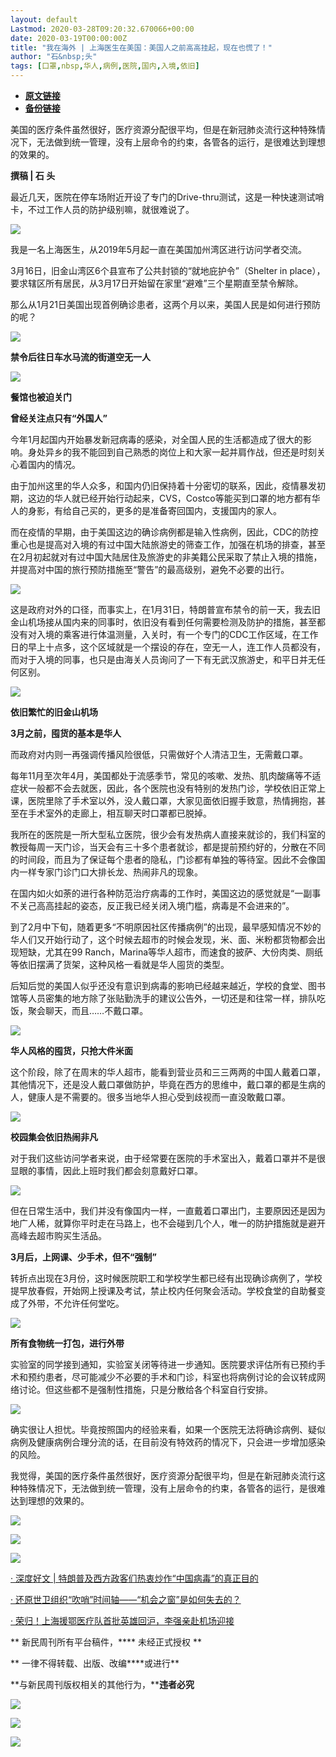 ```yaml
---
layout: default
Lastmod: 2020-03-28T09:20:32.670066+00:00
date: 2020-03-19T00:00:00Z
title: "我在海外 | 上海医生在美国：美国人之前高高挂起，现在也慌了！"
author: "石&nbsp;头"
tags: [口罩,nbsp,华人,病例,医院,国内,入境,依旧]
---
```


* [**原文链接**](https://mp.weixin.qq.com/s/o9um9xAolWpIdFwseu1oyA)
* [**备份链接**](http://archive.ph/0ZhZW)


  

  

  

  

美国的医疗条件虽然很好，医疗资源分配很平均，但是在新冠肺炎流行这种特殊情况下，无法做到统一管理，没有上层命令的约束，各管各的运行，是很难达到理想的效果的。

  

  

  

  

**撰稿 | 石 头**  

最近几天，医院在停车场附近开设了专门的Drive-thru测试，这是一种快速测试哨卡，不过工作人员的防护级别嘛，就很难说了。

![](/images/post/834950c8d81deac4c26c48555ab6d8cd.jpg)

我是一名上海医生，从2019年5月起一直在美国加州湾区进行访问学者交流。

3月16日，旧金山湾区6个县宣布了公共封锁的“就地庇护令”（Shelter in place），要求辖区所有居民，从3月17日开始留在家里“避难”三个星期直至禁令解除。

那么从1月21日美国出现首例确诊患者，这两个月以来，美国人民是如何进行预防的呢？

![](/images/post/f561660471ea14a20b06de2c5381b76a.jpg)

**禁令后往日车水马流的街道空无一人**

![](/images/post/ec043bf195b500d8f0ac8d7499f9cbe1.jpg)

**餐馆也被迫关门**

**曾经关注点只有“外国人”**

今年1月起国内开始暴发新冠病毒的感染，对全国人民的生活都造成了很大的影响。身处异乡的我不能回到自己熟悉的岗位上和大家一起并肩作战，但还是时刻关心着国内的情况。

由于加州这里的华人众多，和国内仍旧保持着十分密切的联系，因此，疫情暴发初期，这边的华人就已经开始行动起来，CVS，Costco等能买到口罩的地方都有华人的身影，有给自己买的，更多的是准备寄回国内，支援国内的家人。

而在疫情的早期，由于美国这边的确诊病例都是输入性病例，因此，CDC的防控重心也是提高对入境的有过中国大陆旅游史的筛查工作，加强在机场的排查，甚至在2月初起就对有过中国大陆居住及旅游史的非美籍公民采取了禁止入境的措施，并提高对中国的旅行预防措施至“警告”的最高级别，避免不必要的出行。

![](/images/post/b772d6f0d62191d30252376453c2f0ea.jpg)

这是政府对外的口径，而事实上，在1月31日，特朗普宣布禁令的前一天，我去旧金山机场接从国内来的同事时，依旧没有看到任何需要检测及防护的措施，甚至都没有对入境的乘客进行体温测量，入关时，有一个专门的CDC工作区域，在工作日的早上十点多，这个区域就是一个摆设的存在，空无一人，连工作人员都没有，而对于入境的同事，也只是由海关人员询问了一下有无武汉旅游史，和平日并无任何区别。

![](/images/post/cd1a3db72c1bef24e8b8011880611502.jpg)

**依旧繁忙的旧金山机场**  

**3月之前，囤货的基本是华人**

而政府对内则一再强调传播风险很低，只需做好个人清洁卫生，无需戴口罩。

每年11月至次年4月，美国都处于流感季节，常见的咳嗽、发热、肌肉酸痛等不适症状一般都不会去就医，因此，各个医院也没有特别的发热门诊，学校依旧正常上课，医院里除了手术室以外，没人戴口罩，大家见面依旧握手致意，热情拥抱，甚至在手术室外的走廊上，相互聊天时口罩都已脱掉。

我所在的医院是一所大型私立医院，很少会有发热病人直接来就诊的，我们科室的教授每周一天门诊，当天会有三十多个患者就诊，都是提前预约好的，分散在不同的时间段，而且为了保证每个患者的隐私，门诊都有单独的等待室。因此不会像国内一样专家门诊门口大排长龙、热闹非凡的现象。

在国内如火如荼的进行各种防范治疗病毒的工作时，美国这边的感觉就是“一副事不关己高高挂起的姿态，反正我已经关闭入境门槛，病毒是不会进来的”。

到了2月中下旬，随着更多“不明原因社区传播病例”的出现，最早感知情况不妙的华人们又开始行动了，这个时候去超市的时候会发现，米、面、米粉都货物都会出现短缺，尤其在99 Ranch，Marina等华人超市，而速食的披萨、大份肉类、厕纸等依旧摆满了货架，这种风格一看就是华人囤货的类型。

后知后觉的美国人似乎还没有意识到病毒的影响已经越来越近，学校的食堂、图书馆等人员密集的地方除了张贴勤洗手的建议公告外，一切还是和往常一样，排队吃饭，聚会聊天，而且……不戴口罩。

![](/images/post/e37ae37e4683fda62065b7a51a065216.jpg)

**华人风格的囤货，只抢大件米面**

这个阶段，除了在周末的华人超市，能看到营业员和三三两两的中国人戴着口罩，其他情况下，还是没人戴口罩做防护，毕竟在西方的思维中，戴口罩的都是生病的人，健康人是不需要的。很多当地华人担心受到歧视而一直没敢戴口罩。

![](/images/post/d8c8f3efd591e7f62b07a63dc4f84c6c.jpg)

**校园集会依旧热闹非凡**

对于我们这些访问学者来说，由于经常要在医院的手术室出入，戴着口罩并不是很显眼的事情，因此上班时我们都会刻意戴好口罩。

![](/images/post/22b432a8c27c6394f6713c5ad0e3df67.jpg)

但在日常生活中，我们并没有像国内一样，一直戴着口罩出门，主要原因还是因为地广人稀，就算你平时走在马路上，也不会碰到几个人，唯一的防护措施就是避开高峰去超市购买生活品。

**3月后，上网课、少手术，但不“强制”**

转折点出现在3月份，这时候医院职工和学校学生都已经有出现确诊病例了，学校提早放春假，开始网上授课及考试，禁止校内任何聚会活动。学校食堂的自助餐变成了外带，不允许任何堂吃。

![](/images/post/4d853bddeabbb4b1a03c853728097d3d.jpg)

**所有食物统一打包，进行外带**  

实验室的同学接到通知，实验室关闭等待进一步通知。医院要求评估所有已预约手术和预约患者，尽可能减少不必要的手术和门诊，科室也将病例讨论的会议转成网络讨论。但这些都不是强制性措施，只是分散给各个科室自行安排。

![](/images/post/2ff40ab1d9c4f5d92446866c63d6d002.jpg)

确实很让人担忧。毕竟按照国内的经验来看，如果一个医院无法将确诊病例、疑似病例及健康病例合理分流的话，在目前没有特效药的情况下，只会进一步增加感染的风险。

我觉得，美国的医疗条件虽然很好，医疗资源分配很平均，但是在新冠肺炎流行这种特殊情况下，无法做到统一管理，没有上层命令的约束，各管各的运行，是很难达到理想的效果的。

  

![](/images/post/d8ca61a3dfcf9a9aa170b58d4b6eeb42.jpg)

![](/images/post/6f1a77f043f1922e8f8cbc65833ffe0b.jpg)

  

![](/images/post/9b9f59f87ccb0e7aa7587886d34765a8.jpg)

  

[· 深度好文 | 特朗普及西方政客们热衷炒作“中国病毒”的真正目的](http://mp.weixin.qq.com/s?__biz=MTUzMDQzNjMwMQ==&mid=2652827359&idx=1&sn=6a94f0b79062c26b6770f4a2d69f940a&chksm=68ed237d5f9aaa6bf3a2f57fd8aeaaf64d8c940fdf5c86049309c4d757ac8215854bbed874f7&scene=21#wechat_redirect)

[· 还原世卫组织“吹哨”时间轴——“机会之窗”是如何失去的？](http://mp.weixin.qq.com/s?__biz=MTUzMDQzNjMwMQ==&mid=2652827359&idx=2&sn=ef8aaba710a8c84374b3008d4600fbcf&chksm=68ed237d5f9aaa6bdded8b1b41309d878c02b18dec07793361f135880b949002f7fc0522ad42&scene=21#wechat_redirect)

[· 荣归！上海援鄂医疗队首批英雄回沪，李强亲赴机场迎接](http://mp.weixin.qq.com/s?__biz=MTUzMDQzNjMwMQ==&mid=2652827383&idx=1&sn=5b48c2734b3d38f711e3c35a577f5531&chksm=68ed23555f9aaa431a8b65b1c92e67fbc2cc7c1d789c13c957403d6c493b84c16973646af183&scene=21#wechat_redirect)

** 新民周刊所有平台稿件，**** 未经正式授权 **

** 一律不得转载、出版、改编****或进行**

**与新民周刊版权相关的其他行为，****违者必究**

![](/images/post/808fbda013b46bb7c2bc3317db94de74.jpg)

![](/images/post/ac109a572662720d814ec08cf0ed404d.jpg)

![](/images/post/60bd1e7c1555bfdcaed1b08415c13914.jpg)

